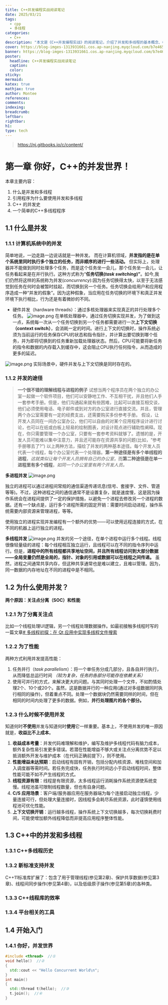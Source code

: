 ```yaml
---
title: C++并发编程实战阅读笔记
date: 2025/03/21
tags:
  - cpp
  - 多线程
categories:
  - C++
description: "本文是《C++并发编程实战》的阅读笔记，介绍了并发和多线程的基本概念、C++的并发历史、并发编程的原因和应用场景。并发指在单个系统里同时执行多个独立任务，通过任务切换实现。并发的途径包括多进程和多线程，并发编程的原因包括关注点分离和性能提升。C++11标准库扩展了线程管理、共享数据保护、线程间同步操作等功能。文章还提供了一个简单的C++多线程程序示例。"
cover: https://blog-imges-1313931661.cos.ap-nanjing.myqcloud.com/b7e4650d20f64946a9c0f52aa4249bae~noop.jpeg
banner: https://blog-imges-1313931661.cos.ap-nanjing.myqcloud.com/b7e4650d20f64946a9c0f52aa4249bae~noop.jpeg
poster:
  headline: C++并发编程实战阅读笔记
  caption: 
  color: 
sticky: 
mermaid: 
katex: true
mathjax: true
author: Montee
references: 
comments: 
indexing: 
breadcrumb: 
leftbar: 
rightbar: 
h1: 
type: tech
---
```


> https://nj.gitbooks.io/c/content/

# 第一章 你好，C++的并发世界！

本章主要内容：
1. 什么是并发和多线程
2. 引用程序为什么要使用并发和多线程
3. C++ 的并发史
4. 一个简单的C++多线程程序

## 1.1 什么是并发
### 1.1.1 计算机系统中的并发

简单地说，一边走路一边说话就是一种并发。
而在计算机领域，**并发指的是在单个系统里同时执行多个独立的任务，而非顺序的进行一些活动。** 但实际上，处理器并不能做到同时处理多个任务，而是这个任务坐一会儿，那个任务坐一会儿，让任务看起来是在并行执行。这种方式称为“**任务切换(_task switching_)”**。如今,我们仍然将这样的系统称为并发(_concurrency_):因为任务切换得太快，以至于无法感觉到任务在何时会被暂时挂起，而切换到另一个任务。任务切换会给用户和应用程序造成一种“并发的假象”。因为这种假象，当应用在任务切换的环境下和真正并发环境下执行相比，行为还是有着微妙的不同。

* 硬件并发（hardware threads）：通过多核处理器来实现真正的并行处理多个任务。
![image.png](https://blog-imges-1313931661.cos.ap-nanjing.myqcloud.com/20250321222046.png)
在单核处理器中，通过任务切换实现并发，为了做到这一点，系统每一次从一个任务切换到另一个任务都需要进行一次**上下文切换（context switch）**，会消耗一定的时间。进行上下文的切换时，操作系统必须为当前运行的任务保存CPU的状态和指令指针，并计算出要切换到哪个任务，并为即将切换到的任务重新加载处理器状态。然后，CPU可能要将新任务的指令和数据的内存载入到缓存中，这会阻止CPU执行任何指令，从而造成的更多的延迟。

![image.png](https://blog-imges-1313931661.cos.ap-nanjing.myqcloud.com/20250321222544.png)
实际场景中，硬件并发与上下文切换是同时存在的。

### 1.1.2 并发的途径

> **一个很不错的理解线程与进程的例子** 
> 试想当两个程序员在两个独立的办公室一起做一个软件项目，他们可以安静地工作、不互相干扰，并且他们人手一套参考手册。但是，他们沟通起来就有些困难，比起可以直接互相交谈，他们必须使用电话、电子邮件或到对方的办公室进行直接交流。并且，管理两个办公室需要有一定的经费支出，还需要购买多份参考手册。
> 假设，让开发人员同在一间办公室办公，他们可以自由的对某个应用程序设计进行讨论，也可以在纸或白板上轻易的绘制图表，对设计观点进行辅助性阐释。现在，你只需要管理一个办公室，只要有一套参考资料就够了。遗憾的是，开发人员可能难以集中注意力，并且还可能存在资源共享的问题(比如，“参考手册哪去了?”)
> 以上两种方法，描绘了并发的两种基本途径。每个开发人员代表一个线程，每个办公室代表一个处理器。**第一种途径是有多个单线程的进程**，*这就类似让每个开发人员拥有自己的办公室*，而**第二种途径是在单一进程里有多个线程**，*如同一个办公室里有两个开发人员。* 

**多进程并发**
![image.png](https://blog-imges-1313931661.cos.ap-nanjing.myqcloud.com/20250321224806.png)


独立的进程可以通过进程间常规的通信渠道传递讯息(信号、套接字、文件、管道等等)。不过，这种进程之间的通信通常不是设置复杂，就是速度慢，这是因为操作系统会在进程间提供了一定的保护措施，以避免一个进程去修改另一个进程的数据。还有一个缺点是，运行多个进程所需的固定开销：需要时间启动进程，操作系统需要内部资源来管理进程，等等。

使用独立的进程实现并发编程有一个额外的优势——可以使用远程连接的方式，在不同的机器上运行独立的进程。

**多线程并发**
![image.png](https://blog-imges-1313931661.cos.ap-nanjing.myqcloud.com/20250321224915.png)
并发的另一个途径，在单个进程中运行多个线程。线程很像轻量级的进程：每个线程相互独立运行，且线程可以在不同的指令序列中运行。但是，**进程中的所有线程都共享地址空间，并且所有线程访问到大部分数据——全局变量仍然是全局的，指针、对象的引用或数据可以在线程之间传递。** 虽然，进程之间通常共享内存，但这种共享通常也是难以建立，且难以管理。因为，同一数据的内存地址在不同的进程中是不相同。


## 1.2 为什么使用并发？

**两个原因：关注点分离（SOC）和性能**

### 1.2.1 为了分离关注点

比如一个线程处理UI逻辑，另一个线程处理数据操作。如最初接触多线程时写的一篇文章[# 多线程初探：在 Qt 应用中实现多线程文件搜索](https://www.montylee.cn/2024/07/18/多线程初探/)

### 1.2.2 为了性能

两种方式利用并发提高性能：
1. 任务并行（_task parallelism_）：将一个单任务分成几部分，且各自并行执行，从而降低总运行时间 *（较为复杂，任务的各部分可能存在依赖关系）*
2. 使用可并行的方式，来解决更大的问题。与其同时处理一个文件，不如酌情处理2个、10个或20个。虽然，这是数据并行的一种应用(通过对多组数据同时执行相同的操作)，但着重点不同。处理一个数据块仍然需要同样的时间，但在相同的时间内处理了更多的数据。例如，**并行处理图片的各个部分。** 

### 1.2.3 什么时候不使用并发
知道何时**不使用**并发与知道何时**使用**它一样重要。基本上，不使用并发的唯一原因就是，**收益比不上成本**。
1. **收益成本考量**：并发代码难理解和维护，编写及维护多线程代码有脑力成本，额外复杂性易引发更多错误。若潜在性能增益不够大或关注点分离优势不足以抵消额外开发与维护成本（在代码正确前提下），则不使用。
2. **性能增益未达预期**：启动线程有固有开销，包括分配内核资源、堆栈空间和加入调度器等需时间。若任务完成快，任务执行时间远小于启动线程时间，整体性能可能不如不产生线程的方式。
3. **线程资源有限**：线程是有限资源，太多线程运行消耗操作系统资源使系统变慢。线程池虽可限制线程数量，但也有自身问题。
4. **C/S 应用场景**：客户端/服务器应用在服务器端为每个连接启动独立线程，少量连接可行，但处理大量连接时，因线程多会耗尽系统资源，此时谨慎使用线程池可优化性能。
5. **上下文切换开销**：运行越多线程，操作系统上下文切换越多，每次切换耗费时间，可能使增加额外线程降低而非提高应用程序整体性能。

## 1.3 C++中的并发和多线程

### 1.3.1 C++多线程历史
### 1.3.2 新标准支持并发
C++11标准库扩展了：包含了用于管理线程(参见第2章)、保护共享数据(参见第3章)、线程间同步操作(参见第4章)，以及低级原子操作(参见第5章)的各种类。
### 1.3.3 C++线程库的效率
### 1.3.4 平台相关的工具

## 1.4 开始入门
### 1.4.1 你好，并发世界

```CPP
#include <thread>  //①
void hello()  //②
{
  std::cout << "Hello Concurrent World\n";
}
int main()
{
  std::thread t(hello);  //③
  t.join();  //④
}
```


